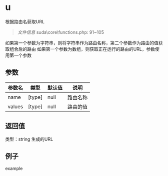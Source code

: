 # u
根据路由名获取URL
> *文件信息* suda\core\functions.php: 91~105

如果第一个参数为字符串，则将字符串作为路由名称，第二个参数作为路由的值获取组合后的路由
如果第一个参数为数组，则获取正在运行的路由的URL，参数使用第一个参数

## 参数

| 参数名 | 类型 | 默认值 | 说明 |
|--------|-----|-------|-------|
| name |  [type] | null |  路由名称 |
| values |  [type] | null |  路由的值 |

## 返回值
类型：string
 生成的URL

## 例子

example